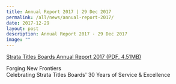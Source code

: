 ```yaml
---
title: Annual Report 2017 | 29 Dec 2017
permalink: /all/news/annual-report-2017/
date: 2017-12-29
layout: post
description: Annual Report 2017 - 29 Dec 2017
image: ""
---
```

[Strata Titles Boards Annual Report 2017 (PDF, 4.51MB)](/files/News/strata-titles-boards-annual-report-2017.pdf)

Forging New Frontiers  
Celebrating Strata Titles Boards' 30 Years of Service & Excellence